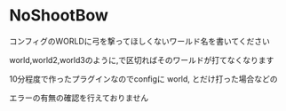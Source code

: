 # NoShootBow
コンフィグのWORLDに弓を撃ってほしくないワールド名を書いてください 

world,world2,world3のように,で区切ればそのワールドが打てなくなります 

10分程度で作ったプラグインなのでconfigに world, とだけ打った場合などの 

エラーの有無の確認を行えておりません
